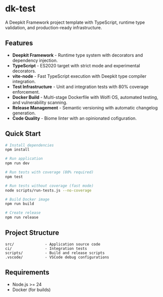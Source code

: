 # dk-test

A Deepkit Framework project template with TypeScript, runtime type validation, and production-ready infrastructure.

## Features

- **Deepkit Framework** - Runtime type system with decorators and dependency injection.
- **TypeScript** - ES2020 target with strict mode and experimental decorators.
- **vite-node** - Fast TypeScript execution with Deepkit type compiler integration.
- **Test Infrastructure** - Unit and integration tests with 80% coverage enforcement.
- **Docker Build** - Multi-stage Dockerfile with Wolfi OS, automated testing, and vulnerability scanning.
- **Release Management** - Semantic versioning with automatic changelog generation.
- **Code Quality** - Biome linter with an opinionated cofiguration.

## Quick Start

```bash
# Install dependencies
npm install

# Run application
npm run dev

# Run tests with coverage (80% required)
npm test

# Run tests without coverage (fast mode)
node scripts/run-tests.js --no-coverage

# Build Docker image
npm run build

# Create release
npm run release
```

## Project Structure

```
src/              - Application source code
ci/               - Integration tests
scripts/          - Build and release scripts
.vscode/          - VSCode debug configurations
```

## Requirements

- Node.js >= 24
- Docker (for builds)
